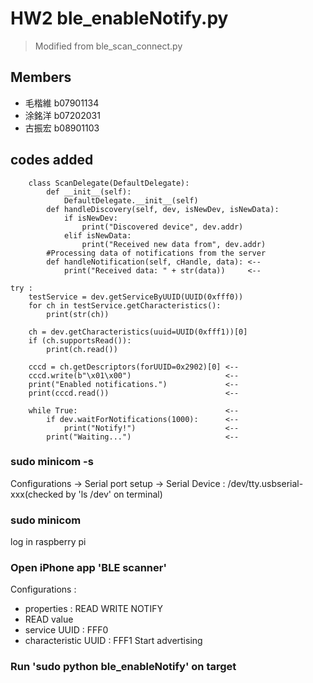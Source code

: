 # HW2 ble_enableNotify.py

> Modified from ble_scan_connect.py 

## Members 

- 毛楷維 b07901134
- 涂銘洋 b07202031
- 古振宏 b08901103

## codes added

```
	class ScanDelegate(DefaultDelegate):
		def __init__(self):
			DefaultDelegate.__init__(self)
		def handleDiscovery(self, dev, isNewDev, isNewData):
			if isNewDev:
				print("Discovered device", dev.addr)
			elif isNewData:
				print("Received new data from", dev.addr)
		#Processing data of notifications from the server
		def handleNotification(self, cHandle, data): <--
			print("Received data: " + str(data))     <--
```

```
try :
	testService = dev.getServiceByUUID(UUID(0xfff0))
	for ch in testService.getCharacteristics():
		print(str(ch))
	
	ch = dev.getCharacteristics(uuid=UUID(0xfff1))[0]
	if (ch.supportsRead()):
		print(ch.read())

	cccd = ch.getDescriptors(forUUID=0x2902)[0] <--
	cccd.write(b"\x01\x00")                     <--
	print("Enabled notifications.")             <--
	print(cccd.read())                          <--

	while True:                                 <--
		if dev.waitForNotifications(1000):      <--
			print("Notify!")                    <--
		print("Waiting...")                     <--
```

### sudo minicom -s

Configurations -> Serial port setup -> Serial Device : /dev/tty.usbserial-xxx(checked by 'ls /dev' on terminal)

### sudo minicom

log in raspberry pi

### Open iPhone app 'BLE scanner'

Configurations : 
- properties : READ WRITE NOTIFY
- READ value
- service UUID : FFF0
- characteristic UUID : FFF1
Start advertising

### Run 'sudo python ble_enableNotify' on target
